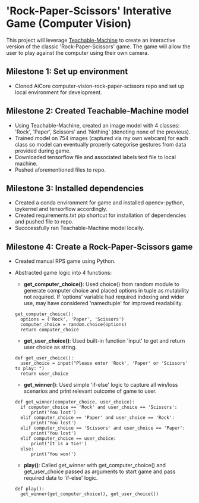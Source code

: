 # 'Rock-Paper-Scissors' Interative Game (Computer Vision)

This project will leverage [Teachable-Machine](https://teachablemachine.withgoogle.com/) to create an interactive version of the classic 'Rock-Paper-Scissors' game. The game will allow the user to play against the computer using their own camera.

## Milestone 1: Set up environment

- Cloned AiCore computer-vision-rock-paper-scissors repo and set up local environment for development.

## Milestone 2: Created Teachable-Machine model
- Using Teachable-Machine, created an image model with 4 classes: 'Rock', 'Paper', Scissors' and 'Nothing' (denoting none of the previous).
- Trained model on 754 images (captured via my own webcam) for each class so model can eventually properly categorise gestures from data provided during game.
- Downloaded tensorflow file and associated labels text file to local machine.
- Pushed aforementioned files to repo.

## Milestone 3: Installed dependencies
- Created a conda environment for game and installed opencv-python, ipykernel and tensorflow accordingly.
- Created requirements.txt pip shortcut for installation of dependencies and pushed file to repo.
- Succcessfully ran Teachable-Machine model locally.

## Milestone 4: Create a Rock-Paper-Scissors game

- Created manual RPS game using Python.
- Abstracted game logic into 4 functions:
  - **get_computer_choice()**: Used choice() from random module to generate computer choice and placed options in tuple as mutability not required. If 'options' variable had required indexing and wider use, may have considered 'namedtuple' for improved readability.

  ```
  get_computer_choice():
    options = ('Rock', 'Paper', 'Scissors')
    computer_choice = random.choice(options)
    return computer_choice
  ```
  - **get_user_choice()**: Used built-in function 'input' to get and return user choice as string.

  ```
  def get_user_choice():
    user_choice = input("Please enter 'Rock', 'Paper' or 'Scissors' to play: ")
    return user_choice
  ```
  - **get_winner()**: Used simple 'if-else' logic to capture all win/loss scenarios and print relevant outcome of game to user. 

  ```
  def get_winner(computer_choice, user_choice):
    if computer_choice == 'Rock' and user_choice == 'Scissors':
        print('You lost')
    elif computer_choice == 'Paper' and user_choice == 'Rock':
        print('You lost')     
    elif computer_choice == 'Scissors' and user_choice == 'Paper':
        print('You lost')
    elif computer_choice == user_choice:
        print('It is a tie!')
    else:
        print('You won!')
  ```
  - **play()**: Called get_winner with get_computer_choice() and get_user_choice passed as arguments to start game and pass required data to 'if-else' logic.

  ```
  def play():
    get_winner(get_computer_choice(), get_user_choice())
  ```


